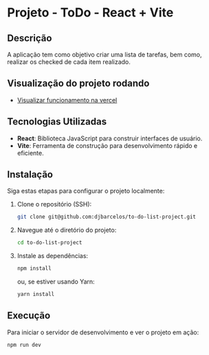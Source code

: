 # Projeto - ToDo - React + Vite

## Descrição

A aplicação tem como objetivo criar uma lista de tarefas, bem como, realizar os checked de cada item realizado.

## Visualização do projeto rodando

- [Visualizar funcionamento na vercel](https://to-do-list-project-iota.vercel.app/)

## Tecnologias Utilizadas

- **React**: Biblioteca JavaScript para construir interfaces de usuário.
- **Vite**: Ferramenta de construção para desenvolvimento rápido e eficiente.

## Instalação

Siga estas etapas para configurar o projeto localmente:

1. Clone o repositório (SSH):

   ```bash
   git clone git@github.com:djbarcelos/to-do-list-project.git
   ```

2. Navegue até o diretório do projeto:

   ```bash
   cd to-do-list-project
   ```

3. Instale as dependências:

   ```bash
   npm install
   ```

   ou, se estiver usando Yarn:

   ```bash
   yarn install
   ```

## Execução

Para iniciar o servidor de desenvolvimento e ver o projeto em ação:

```bash
npm run dev
```
